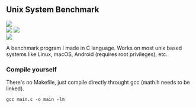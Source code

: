 ## Unix System Benchmark

![](https://img.shields.io/badge/c-%2300599C.svg?&style=for-the-badge&logo=c&logoColor=white)
<br>
![](https://img.shields.io/badge/Linux-FCC624?style=for-the-badge&logo=linux&logoColor=black) ![](https://img.shields.io/badge/Arch_Linux-1793D1?style=for-the-badge&logo=arch-linux&logoColor=white)
<br>
![](https://img.shields.io/badge/Visual_Studio_Code-0078D4?style=for-the-badge&logo=visual%20studio%20code&logoColor=white)

A benchmark program I made in C language.
Works on most unix based systems like Linux, macOS, Android (requires root privileges), etc.


### Compile yourself
There's no Makefile, just compile directly throught gcc (math.h needs to be linked).

```
gcc main.c -o main -lm
```

